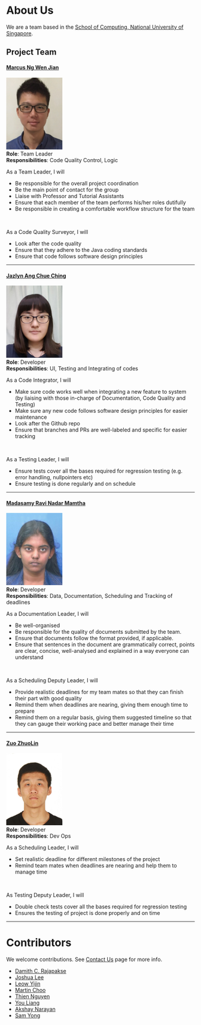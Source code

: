 # About Us

We are a team based in the [School of Computing, National University of Singapore](http://www.comp.nus.edu.sg).

## Project Team

#### [Marcus Ng Wen Jian](https://github.com/marcusngwj) <br>
<img src="images/Marcus.png" width="150"><br>
**Role**: Team Leader <br>
**Responsibilities**: Code Quality Control, Logic <br>

As a Team Leader, I will
* Be responsible for the overall project coordination
* Be the main point of contact for the group
* Liaise with Professor and Tutorial Assistants
* Ensure that each member of the team performs his/her roles dutifully
* Be responsible in creating a comfortable workflow structure for the team
<br>

As a Code Quality Surveyor, I will
* Look after the code quality
* Ensure that they adhere to the Java coding standards
* Ensure that code follows software design principles

-----

#### [Jazlyn Ang Chue Ching](https://github.com/turtle96)
<img src="images/Jazlyn.png" width="150"><br>
**Role**: Developer <br>
**Responsibilities**: UI, Testing and Integrating of codes <br>

As a Code Integrator, I will
* Make sure code works well when integrating a new feature to system (by liaising with those in-charge of Documentation, Code Quality and Testing)
* Make sure any new code follows software design principles for easier maintenance
* Look after the Github repo
* Ensure that branches and PRs are well-labeled and specific for easier tracking
<br>

As a Testing Leader, I will
* Ensure tests cover all the bases required for regression testing (e.g. error handling, nullpointers etc)
* Ensure testing is done regularly and on schedule

-----

#### [Madasamy Ravi Nadar Mamtha](https://github.com/Mamtha3005) 
<img src="images/Mamtha.png" width="150"><br>
**Role**: Developer <br>
**Responsibilities**: Data, Documentation, Scheduling and Tracking of deadlines <br>

As a Documentation Leader, I will
* Be well-organised
* Be responsible for the quality of documents submitted by the team.
* Ensure that documents follow the format provided, if applicable. 
* Ensure that sentences in the document are grammatically correct, points are clear, concise, well-analysed and explained in a way everyone can understand
<br>

As a Scheduling Deputy Leader, I will
* Provide realistic deadlines for my team mates so that they can finish their part with good quality
* Remind them when deadlines are nearing, giving them enough time to prepare 
* Remind them on a regular basis, giving them suggested timeline so that they can gauge their working pace and better manage their time

-----

#### [Zuo ZhuoLin](https://github.com/ZuoZhuolin)
<img src="images/ZhuoLin.png" width="150"><br>
**Role**: Developer <br>
**Responsibilities**: Dev Ops <br>

As a Scheduling Leader, I will
* Set realistic deadline for different milestones of the project
* Remind team mates when deadlines are nearing and help them to manage time
<br>

As Testing Deputy Leader, I will
* Double check tests cover all the bases required for regression testing
* Ensures the testing of project is done properly and on time

-----

# Contributors

We welcome contributions. See [Contact Us](ContactUs.md) page for more info.

* [Damith C. Rajapakse](http://www.comp.nus.edu.sg/~damithch/)
* [Joshua Lee](https://github.com/lejolly)
* [Leow Yijin](https://github.com/yijinl)
* [Martin Choo](https://github.com/m133225)
* [Thien Nguyen](https://github.com/ndt93)
* [You Liang](https://github.com/yl-coder)
* [Akshay Narayan](https://github.com/se-edu/addressbook-level4/pulls?q=is%3Apr+author%3Aokkhoy)
* [Sam Yong](https://github.com/se-edu/addressbook-level4/pulls?q=is%3Apr+author%3Amauris)